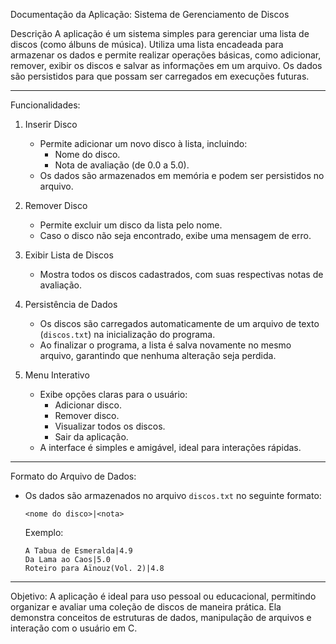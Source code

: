    Documentação da Aplicação: Sistema de Gerenciamento de Discos

  Descrição
A aplicação é um sistema simples para gerenciar uma lista de discos (como álbuns de música). Utiliza uma lista encadeada para armazenar os dados e permite realizar operações básicas, como adicionar, remover, exibir os discos e salvar as informações em um arquivo. Os dados são persistidos para que possam ser carregados em execuções futuras.

---

  Funcionalidades:

1. Inserir Disco 
   - Permite adicionar um novo disco à lista, incluindo:
     - Nome do disco.
     - Nota de avaliação (de 0.0 a 5.0).
   - Os dados são armazenados em memória e podem ser persistidos no arquivo.

2. Remover Disco 
   - Permite excluir um disco da lista pelo nome.
   - Caso o disco não seja encontrado, exibe uma mensagem de erro.

3. Exibir Lista de Discos
   - Mostra todos os discos cadastrados, com suas respectivas notas de avaliação.

4. Persistência de Dados
   - Os discos são carregados automaticamente de um arquivo de texto (`discos.txt`) na inicialização do programa.
   - Ao finalizar o programa, a lista é salva novamente no mesmo arquivo, garantindo que nenhuma alteração seja perdida.

5. Menu Interativo
   - Exibe opções claras para o usuário:
     - Adicionar disco.
     - Remover disco.
     - Visualizar todos os discos.
     - Sair da aplicação.
   - A interface é simples e amigável, ideal para interações rápidas.

---

  Formato do Arquivo de Dados:
- Os dados são armazenados no arquivo `discos.txt` no seguinte formato:
  ```
  <nome do disco>|<nota>
  ```
  Exemplo:
  ```
  A Tabua de Esmeralda|4.9
  Da Lama ao Caos|5.0
  Roteiro para Aïnouz(Vol. 2)|4.8
  ```

---

  Objetivo:
A aplicação é ideal para uso pessoal ou educacional, permitindo organizar e avaliar uma coleção de discos de maneira prática. Ela demonstra conceitos de estruturas de dados, manipulação de arquivos e interação com o usuário em C.
